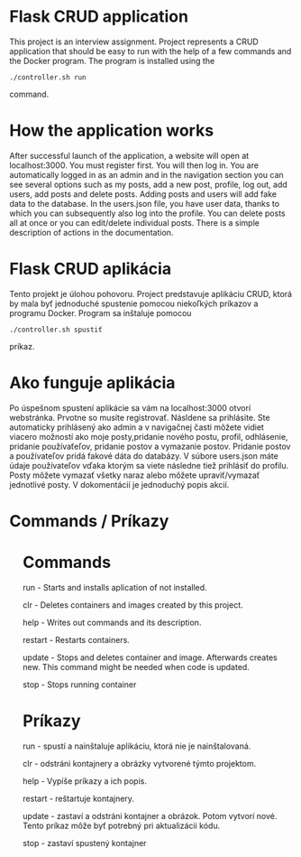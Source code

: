 <body>
    <h1>Flask CRUD application</h1>
    <p >This project is an interview assignment. Project represents a CRUD application that should be
        easy to run with the help of a few commands and the Docker program. The program is installed using the
    <pre><code>./controller.sh run</code></pre> command.</p>
    <h1>How the application works</h1>
<p>After successful launch of the application, a website will open at localhost:3000. You must register first. You will then log in. You are automatically logged in as an admin and in the navigation section you can see several options such as my posts, add a new post, profile, log out, add users, add posts and delete posts. Adding posts and users will add fake data to the database. In the users.json file, you have user data, thanks to which you can subsequently also log into the profile. You can delete posts all at once or you can edit/delete individual posts. There is a simple description of actions in the documentation.</p>
    <h1>Flask CRUD aplikácia</h1>
    <p >Tento projekt je úlohou pohovoru. Project predstavuje aplikáciu CRUD, ktorá by mala byť
         jednoduché spustenie pomocou niekoľkých príkazov a programu Docker. Program sa inštaluje pomocou
     <pre><code>./controller.sh spustiť</code></pre> príkaz.</p>
    	<h1>Ako funguje aplikácia</h1>
	<p>Po úspešnom spustení aplikácie sa vám na localhost:3000 otvorí webstránka. Prvotne so musíte registrovať. Násldene sa prihlásite. Ste automaticky prihlásený ako admin a v navigačnej časti môžete vidiet viacero možností ako moje posty,pridanie nového postu, profil, odhlásenie, pridanie používaťeľov, pridanie postov a vymazanie postov. Pridanie postov a používateľov pridá fakové dáta do databázy. V súbore users.json máte údaje používateľov vďaka ktorým sa viete následne tiež prihlásiť do profilu. Posty môžete vymazať všetky naraz alebo môžete upraviť/vymazať jednotlivé posty. V dokomentácií je jednoduchý popis akcií.</p>
    <h1>Commands / Príkazy</h1>
<ul>
    <h1>Commands</h1>
    <p>run - Starts and installs aplication of not installed.</p>
    <p>clr - Deletes containers and images created by this project.</p>
    <p>help - Writes out commands and its description.</p>
    <p>restart - Restarts containers.</p>
    <p>update - Stops and deletes container and image. Afterwards creates new. This command might be needed when code
        is updated.</p>
    <p>stop - Stops running container</p>
    <h1>Príkazy</h1>
    <p>run - spustí a nainštaluje aplikáciu, ktorá nie je nainštalovaná.</p>
    <p>clr - odstráni kontajnery a obrázky vytvorené týmto projektom.</p>
    <p>help - Vypíše príkazy a ich popis.</p>
    <p>restart - reštartuje kontajnery.</p>
    <p>update - zastaví a odstráni kontajner a obrázok. Potom vytvorí nové. Tento príkaz môže byť potrebný pri
        aktualizácii kódu.</p>
    <p>stop - zastaví spustený kontajner</p>
</ul>
</body>
